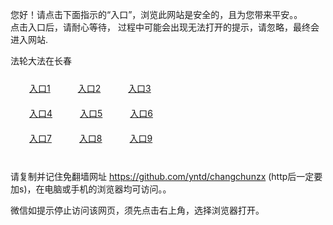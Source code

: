 您好！请点击下面指示的“入口”，浏览此网站是安全的，且为您带来平安。。 <br/>
点击入口后，请耐心等待， 过程中可能会出现无法打开的提示，请忽略，最终会进入网站. </br>

法轮大法在长春<br/>
<div style="padding:10px"><a style="margin:20px" target="_blank" href="https://d3pklajy6bzwg5.cloudfront.net/2Qpsp?ksqgvr" id="ccLink1" rel="nofollow">入口1</a> <a target="_blank" style="margin:20px" href="https://d2d64mtuhlbbmf.cloudfront.net/2Qpsp?eksycrsr" id="ccLink2" rel="nofollow">入口2</a> <a style="margin:20px" target="_blank" href="https://d2blxsmog8q2rk.cloudfront.net/2Qpsp?qryfrgel" id="ccLink3" rel="nofollow">入口3</a></div>

<div style="padding:10px" ><a style="margin:20px" target="_blank" href="https://d3pklajy6bzwg5.cloudfront.net/2Qpsp?ksqgvr" id="ccLink4" rel="nofollow">入口4</a> <a style="margin:20px" href="https://d2d64mtuhlbbmf.cloudfront.net/2Qpsp?eksycrsr" target="_blank" id="ccLink5" rel="nofollow">入口5</a> <a style="margin:20px" href="https://d2blxsmog8q2rk.cloudfront.net/2Qpsp?qryfrgel" target="_blank" id="ccLink6" rel="nofollow">入口6</a></div>

<div style="padding:10px"><a style="margin:20px" target="_blank" href="https://d3pklajy6bzwg5.cloudfront.net/2Qpsp?ksqgvr" id="ccLink7" rel="nofollow">入口7</a> <a style="margin:20px" href="https://d2d64mtuhlbbmf.cloudfront.net/2Qpsp?eksycrsr" target="_blank" id="ccLink8" rel="nofollow">入口8</a> <a style="margin:20px" target="_blank" href="https://d2blxsmog8q2rk.cloudfront.net/2Qpsp?qryfrgel" id="ccLink9" rel="nofollow">入口9</a></div>

<br/>



请复制并记住免翻墙网址 https://github.com/yntd/changchunzx (http后一定要加s)，在电脑或手机的浏览器均可访问。。<br/>

微信如提示停止访问该网页，须先点击右上角，选择浏览器打开。
